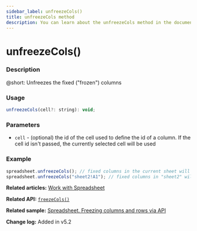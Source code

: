 ```yaml
---
sidebar_label: unfreezeCols() 
title: unfreezeCols method
description: You can learn about the unfreezeCols method in the documentation of the DHTMLX JavaScript Spreadsheet library. Browse developer guides and API reference, try out code examples and live demos, and download a free 30-day evaluation version of DHTMLX Spreadsheet.
---
```


# unfreezeCols()

### Description

@short: Unfreezes the fixed ("frozen") columns

### Usage

~~~jsx
unfreezeCols(cell?: string): void;
~~~

### Parameters

- `cell` - (optional) the id of the cell used to define the id of a column. If the cell id isn't passed, the currently selected cell will be used 

### Example

~~~jsx 
spreadsheet.unfreezeCols(); // fixed columns in the current sheet will be unfrozen
spreadsheet.unfreezeCols("sheet2!A1"); // fixed columns in "sheet2" will be unfrozen
~~~

**Related articles:** [Work with Spreadsheet](working_with_ssheet.md/#freezingunfreezing-rows-and-columns)

**Related API:** [`freezeCols()`](api/spreadsheet_freezecols_method.md/)

**Related sample:** [Spreadsheet. Freezing columns and rows via API](https://snippet.dhtmlx.com/a12xd1mn)

**Change log:** 
Added in v5.2